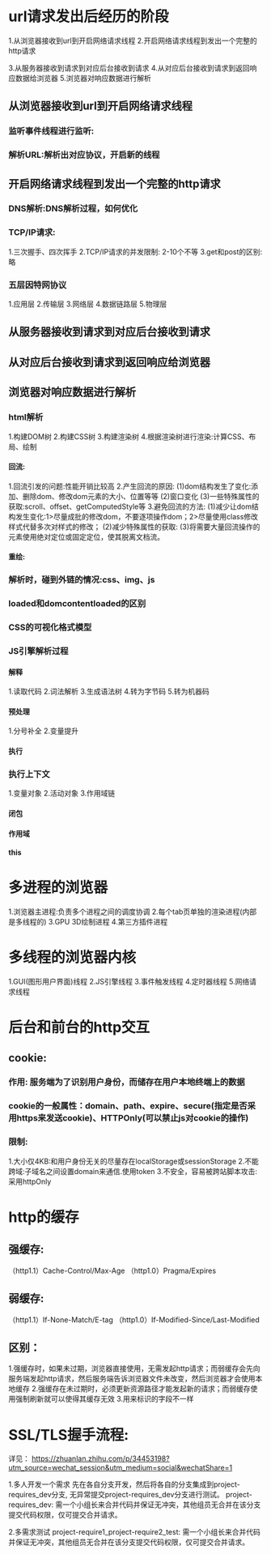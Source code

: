 # url请求发出后经历的阶段
1.从浏览器接收到url到开启网络请求线程
2.开启网络请求线程到发出一个完整的http请求

3.从服务器接收到请求到对应后台接收到请求
4.从对应后台接收到请求到返回响应数据给浏览器
5.浏览器对响应数据进行解析

## 从浏览器接收到url到开启网络请求线程
### 监听事件线程进行监听:
### 解析URL:解析出对应协议，开启新的线程

## 开启网络请求线程到发出一个完整的http请求
### DNS解析:DNS解析过程，如何优化
### TCP/IP请求:
1.三次握手、四次挥手
2.TCP/IP请求的并发限制: 2-10个不等
3.get和post的区别:略
### 五层因特网协议
1.应用层
2.传输层
3.网络层
4.数据链路层
5.物理层

## 从服务器接收到请求到对应后台接收到请求
## 从对应后台接收到请求到返回响应给浏览器

## 浏览器对响应数据进行解析
### html解析
1.构建DOM树
2.构建CSS树
3.构建渲染树
4.根据渲染树进行渲染:计算CSS、布局、绘制

#### 回流:
1.回流引发的问题:性能开销比较高
2.产生回流的原因:
(1)dom结构发生了变化:添加、删除dom、修改dom元素的大小、位置等等
(2)窗口变化
(3)一些特殊属性的获取:scroll、offset、getComputedStyle等
3.避免回流的方法:
(1)减少让dom结构发生变化:1>尽量成批的修改dom，不要逐项操作dom；2>尽量使用class修改样式代替多次对样式的修改；
(2)减少特殊属性的获取:
(3)将需要大量回流操作的元素使用绝对定位或固定定位，使其脱离文档流。

#### 重绘:

### 解析时，碰到外链的情况:css、img、js
### loaded和domcontentloaded的区别

### CSS的可视化格式模型
### JS引擎解析过程
#### 解释
1.读取代码
2.词法解析
3.生成语法树
4.转为字节码
5.转为机器码

#### 预处理
1.分号补全
2.变量提升

#### 执行
### 执行上下文
1.变量对象
2.活动对象
3.作用域链

#### 闭包
#### 作用域
#### this

# 多进程的浏览器
1.浏览器主进程:负责多个进程之间的调度协调
2.每个tab页单独的渲染进程(内部是多线程的)
3.GPU 3D绘制进程
4.第三方插件进程

# 多线程的浏览器内核
1.GUI(图形用户界面)线程 
2.JS引擎线程
3.事件触发线程
4.定时器线程
5.网络请求线程

# 后台和前台的http交互
## cookie:
### 作用: 服务端为了识别用户身份，而储存在用户本地终端上的数据
### cookie的一般属性：domain、path、expire、secure(指定是否采用https来发送cookie)、HTTPOnly(可以禁止js对cookie的操作)
### 限制:
1.大小仅4KB:和用户身份无关的尽量存在localStorage或sessionStorage
2.不能跨域:子域名之间设置domain来通信.使用token
3.不安全，容易被跨站脚本攻击:采用httpOnly

# http的缓存
## 强缓存:
（http1.1）Cache-Control/Max-Age
（http1.0）Pragma/Expires

## 弱缓存:
（http1.1）If-None-Match/E-tag
（http1.0）If-Modified-Since/Last-Modified

## 区别：
1.强缓存时，如果未过期，浏览器直接使用，无需发起http请求；而弱缓存会先向服务端发起http请求，然后服务端告诉浏览器文件未改变，然后浏览器才会使用本地缓存
2.强缓存在未过期时，必须更新资源路径才能发起新的请求；而弱缓存使用强制刷新就可以使得其缓存无效
3.用来标识的字段不一样

# SSL/TLS握手流程:

详见：
  https://zhuanlan.zhihu.com/p/34453198?utm_source=wechat_session&utm_medium=social&wechatShare=1



1.多人开发一个需求
先在各自分支开发，然后将各自的分支集成到project-requires_dev分支, 无异常提交project-requires_dev分支进行测试。
project-requires_dev: 需一个小组长来合并代码并保证无冲突，其他组员无合并在该分支提交代码权限，仅可提交合并请求。

2.多需求测试
project-require1_project-require2_test: 需一个小组长来合并代码并保证无冲突，其他组员无合并在该分支提交代码权限，仅可提交合并请求。





